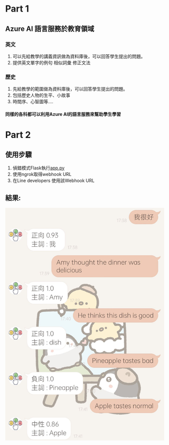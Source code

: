 # Part 1  
## Azure AI 語言服務於教育領域  
### 英文
1. 可以先給教學的講義資訊做為資料庫後，可以回答學生提出的問題。
2. 提供英文單字的例句 相似詞彙 修正文法
### 歷史  
1. 先給教學的範圍做為資料庫後，可以回答學生提出的問題。  
2. 包括歷史人物的生平、小故事  
3. 時間序、心智圖等....  
#### 同樣的各科都可以利用Azure AI的語言服務來幫助學生學習
# Part 2  
## 使用步驟
1. 偵錯模式Flask執行[app.py](https://github.com/Lanli0226/LATIA112-1/blob/main/HW3/app.py)  
2. 使用ngrok取得webhook URL  
3. 在Line developers 使用該Webhook URL  
## 結果:
![image](https://github.com/Lanli0226/LATIA112-1/blob/main/HW3/result.jpg?raw=true)
